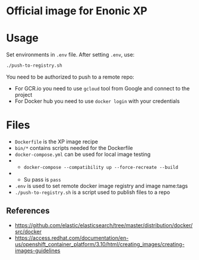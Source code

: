 # Official image for Enonic XP

# Usage

Set environments in `.env` file. After setting `.env`, use:

```bash
./push-to-registry.sh 
```

You need to be authorized to push to a remote repo:
* For GCR.io you need to use `gcloud` tool from Google and connect to the project
* For Docker hub you need to use `docker login` with your credentials

# Files

* `Dockerfile` is the XP image recipe
* `bin/*` contains scripts needed for the Dockerfile
* `docker-compose.yml` can be used for local image testing
* * `docker-compose --compatibility up --force-recreate --build`
* * Su pass is `pass`
* `.env` is used to set remote docker image registry and image name:tags
* `./push-to-registry.sh` is a script used to publish files to a repo

## References

* https://github.com/elastic/elasticsearch/tree/master/distribution/docker/src/docker
* https://access.redhat.com/documentation/en-us/openshift_container_platform/3.10/html/creating_images/creating-images-guidelines